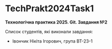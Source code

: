 # TechPrakt2024Task1
**Технологічна практика 2025. Git. Завдання №2**

Список студентів, які виконали завдання:
* Івончик Нікіта Ігорович, група ВТ-23-1
